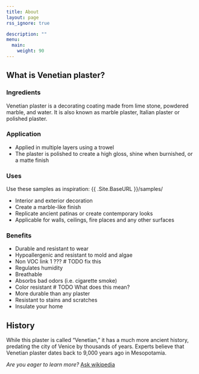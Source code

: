 ```yaml
---
title: About
layout: page
rss_ignore: true

description: ""
menu:
  main:
    weight: 90
---
```


## What is Venetian plaster?

### Ingredients

Venetian plaster is a decorating coating made from lime stone, powdered marble, and water.
It is also known as marble plaster, Italian plaster or polished plaster.

### Application
- Applied in multiple layers using a trowel
- The plaster is polished to create a high gloss, shine when burnished, or a matte finish

### Uses

Use these samples as inspiration: {{ .Site.BaseURL }}/samples/
- Interior and exterior decoration
- Create a marble-like finish
- Replicate ancient patinas or create contemporary looks
- Applicable for walls, ceilings, fire places and any other surfaces

### Benefits
- Durable and resistant to wear
- Hypoallergenic and resistant to mold and algae
- Non VOC link 1 ???  # TODO fix this
- Regulates humidity
- Breathable
- Absorbs bad odors (i.e. cigarette smoke)
- Color resistant  # TODO What does this mean?
- More durable than any plaster
- Resistant to stains and scratches
- Insulate your home

## History

While this plaster is called “Venetian,” it has a much more ancient history, predating the
city of Venice by thousands of years. Experts believe that Venetian plaster dates back to
9,000 years ago in Mesopotamia.

_Are you eager to learn more?_ [Ask wikipedia](https://en.wikipedia.org/wiki/Polished_plaster)

